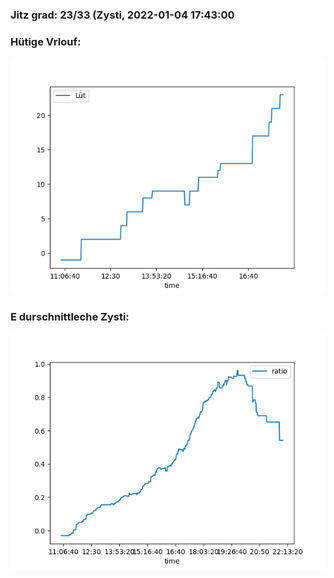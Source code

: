 ### Jitz grad: 23/33 (Zysti, 2022-01-04 17:43:00

### Hütige Vrlouf:
![Graph](Today.png)

### E durschnittleche Zysti:
![Graph](Zysti.png)